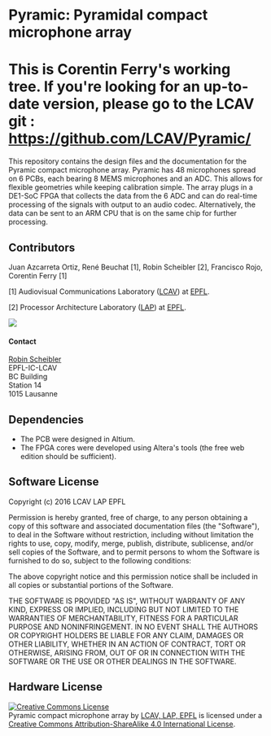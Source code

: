 Pyramic: Pyramidal compact microphone array
=========================

# This is Corentin Ferry's working tree. If you're looking for an up-to-date version, please go to the LCAV git : https://github.com/LCAV/Pyramic/

This repository contains the design files and the documentation for the Pyramic compact microphone array.
Pyramic has 48 microphones spread on 6 PCBs, each bearing 8 MEMS microphones and an ADC. This allows for
flexible geometries while keeping calibration simple. The array plugs in a DE1-SoC FPGA that collects
the data from the 6 ADC and can do real-time processing of the signals with output to an audio codec.
Alternatively, the data can be sent to an ARM CPU that is on the same chip for further processing.

Contributors
------------

Juan Azcarreta Ortiz, René Beuchat [1], Robin Scheibler [2], Francisco Rojo, Corentin Ferry [1]

[1] Audiovisual Communications Laboratory ([LCAV](http://lcav.epfl.ch)) at [EPFL](http://www.epfl.ch).

[2] Processor Architecture Laboratory ([LAP](http://lap.epfl.ch)) at [EPFL](http://www.epfl.ch).

<img src="http://lcav.epfl.ch/files/content/sites/lcav/files/images/Home/LCAV_anim_200.gif">

#### Contact

[Robin Scheibler](mailto:robin[dot]scheibler[at]epfl[dot]ch) <br>
EPFL-IC-LCAV <br>
BC Building <br>
Station 14 <br>
1015 Lausanne

Dependencies
------------

* The PCB were designed in Altium.
* The FPGA cores were developed using Altera's tools (the free web edition should be sufficient).

Software License
----------------

Copyright (c) 2016 LCAV LAP EPFL

Permission is hereby granted, free of charge, to any person obtaining a copy of this software and associated documentation files (the "Software"), to deal in the Software without restriction, including without limitation the rights to use, copy, modify, merge, publish, distribute, sublicense, and/or sell copies of the Software, and to permit persons to whom the Software is furnished to do so, subject to the following conditions:

The above copyright notice and this permission notice shall be included in all copies or substantial portions of the Software.

THE SOFTWARE IS PROVIDED "AS IS", WITHOUT WARRANTY OF ANY KIND, EXPRESS OR IMPLIED, INCLUDING BUT NOT LIMITED TO THE WARRANTIES OF MERCHANTABILITY, FITNESS FOR A PARTICULAR PURPOSE AND NONINFRINGEMENT. IN NO EVENT SHALL THE AUTHORS OR COPYRIGHT HOLDERS BE LIABLE FOR ANY CLAIM, DAMAGES OR OTHER LIABILITY, WHETHER IN AN ACTION OF CONTRACT, TORT OR OTHERWISE, ARISING FROM, OUT OF OR IN CONNECTION WITH THE SOFTWARE OR THE USE OR OTHER DEALINGS IN THE SOFTWARE.

Hardware License
----------------

<a rel="license" href="http://creativecommons.org/licenses/by-sa/4.0/"><img
alt="Creative Commons License" style="border-width:0"
src="https://i.creativecommons.org/l/by-sa/4.0/88x31.png" /></a><br /><span
xmlns:dct="http://purl.org/dc/terms/" property="dct:title">Pyramic compact
microphone array</span> by <a xmlns:cc="http://creativecommons.org/ns#"
href="http://lcav.epfl.ch" property="cc:attributionName"
rel="cc:attributionURL">LCAV, LAP, EPFL</a> is licensed under a <a
rel="license" href="http://creativecommons.org/licenses/by-sa/4.0/">Creative
Commons Attribution-ShareAlike 4.0 International License</a>.
